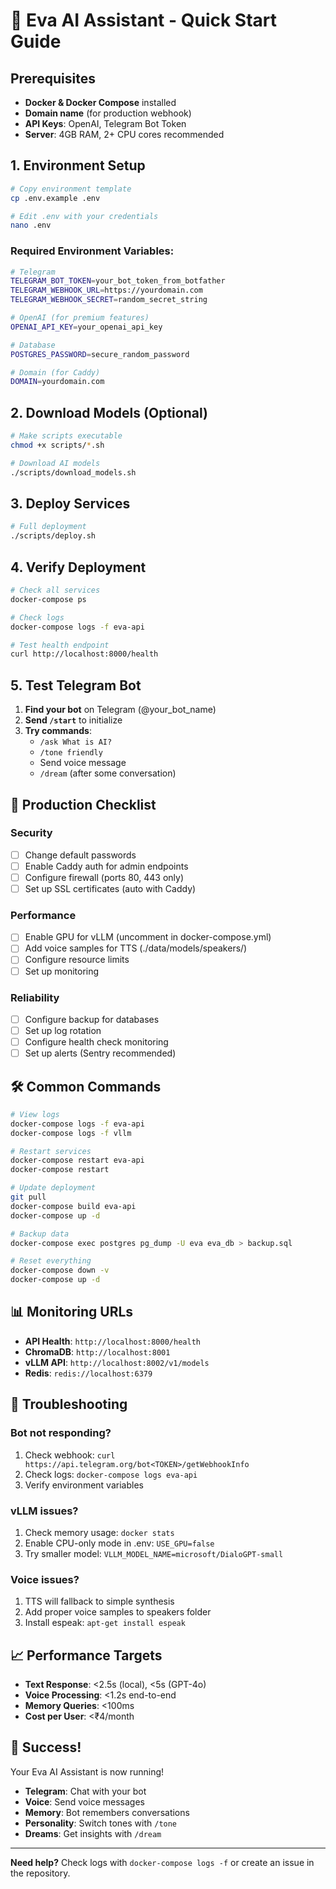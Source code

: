 # 🚀 Eva AI Assistant - Quick Start Guide

## Prerequisites

- **Docker & Docker Compose** installed
- **Domain name** (for production webhook)
- **API Keys**: OpenAI, Telegram Bot Token
- **Server**: 4GB RAM, 2+ CPU cores recommended

## 1. Environment Setup

```bash
# Copy environment template
cp .env.example .env

# Edit .env with your credentials
nano .env
```

### Required Environment Variables:
```bash
# Telegram
TELEGRAM_BOT_TOKEN=your_bot_token_from_botfather
TELEGRAM_WEBHOOK_URL=https://yourdomain.com
TELEGRAM_WEBHOOK_SECRET=random_secret_string

# OpenAI (for premium features)
OPENAI_API_KEY=your_openai_api_key

# Database
POSTGRES_PASSWORD=secure_random_password

# Domain (for Caddy)
DOMAIN=yourdomain.com
```

## 2. Download Models (Optional)

```bash
# Make scripts executable
chmod +x scripts/*.sh

# Download AI models
./scripts/download_models.sh
```

## 3. Deploy Services

```bash
# Full deployment
./scripts/deploy.sh
```

## 4. Verify Deployment

```bash
# Check all services
docker-compose ps

# Check logs
docker-compose logs -f eva-api

# Test health endpoint
curl http://localhost:8000/health
```

## 5. Test Telegram Bot

1. **Find your bot** on Telegram (@your_bot_name)
2. **Send `/start`** to initialize
3. **Try commands**:
   - `/ask What is AI?`
   - `/tone friendly`
   - Send voice message
   - `/dream` (after some conversation)

## 🎯 Production Checklist

### Security
- [ ] Change default passwords
- [ ] Enable Caddy auth for admin endpoints  
- [ ] Configure firewall (ports 80, 443 only)
- [ ] Set up SSL certificates (auto with Caddy)

### Performance
- [ ] Enable GPU for vLLM (uncomment in docker-compose.yml)
- [ ] Add voice samples for TTS (./data/models/speakers/)
- [ ] Configure resource limits
- [ ] Set up monitoring

### Reliability
- [ ] Configure backup for databases
- [ ] Set up log rotation
- [ ] Configure health check monitoring
- [ ] Set up alerts (Sentry recommended)

## 🛠️ Common Commands

```bash
# View logs
docker-compose logs -f eva-api
docker-compose logs -f vllm

# Restart services
docker-compose restart eva-api
docker-compose restart

# Update deployment
git pull
docker-compose build eva-api
docker-compose up -d

# Backup data
docker-compose exec postgres pg_dump -U eva eva_db > backup.sql

# Reset everything
docker-compose down -v
docker-compose up -d
```

## 📊 Monitoring URLs

- **API Health**: `http://localhost:8000/health`
- **ChromaDB**: `http://localhost:8001`
- **vLLM API**: `http://localhost:8002/v1/models`
- **Redis**: `redis://localhost:6379`

## 🔧 Troubleshooting

### Bot not responding?
1. Check webhook: `curl https://api.telegram.org/bot<TOKEN>/getWebhookInfo`
2. Check logs: `docker-compose logs eva-api`
3. Verify environment variables

### vLLM issues?
1. Check memory usage: `docker stats`
2. Enable CPU-only mode in .env: `USE_GPU=false`
3. Try smaller model: `VLLM_MODEL_NAME=microsoft/DialoGPT-small`

### Voice issues?
1. TTS will fallback to simple synthesis
2. Add proper voice samples to speakers folder
3. Install espeak: `apt-get install espeak`

## 📈 Performance Targets

- **Text Response**: <2.5s (local), <5s (GPT-4o)
- **Voice Processing**: <1.2s end-to-end
- **Memory Queries**: <100ms
- **Cost per User**: <₹4/month

## 🎉 Success!

Your Eva AI Assistant is now running! 

- **Telegram**: Chat with your bot
- **Voice**: Send voice messages  
- **Memory**: Bot remembers conversations
- **Personality**: Switch tones with `/tone`
- **Dreams**: Get insights with `/dream`

---

**Need help?** Check logs with `docker-compose logs -f` or create an issue in the repository.